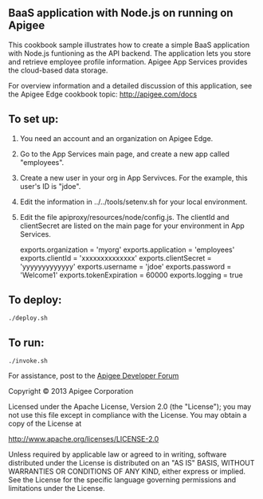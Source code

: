 ## BaaS application with Node.js on running on Apigee


This cookbook sample illustrates how to create a simple BaaS application with Node.js 
funtioning as the API backend. The application lets you store and retrieve employee
profile information. Apigee App Services provides the cloud-based data storage. 

For overview information and a detailed discussion of this application, see
the Apigee Edge cookbook topic: http://apigee.com/docs


## To set up:

1. You need an account and an organization on Apigee Edge. 
2. Go to the App Services main page, and create a new app called "employees".
3. Create a new user in your org in App Servivces. For the example, this user's ID is "jdoe". 
4. Edit the information in ../../tools/setenv.sh for your local environment. 
5. Edit the file apiproxy/resources/node/config.js. The clientId and clientSecret are 
   listed on the main page for your environment in App Services. 

   exports.organization = 'myorg'
   exports.application = 'employees'
   exports.clientId = 'xxxxxxxxxxxxxx'
   exports.clientSecret = 'yyyyyyyyyyyyy'
   exports.username = 'jdoe'
   exports.password = 'Welcome1'
   exports.tokenExpiration = 60000
   exports.logging = true 

 
## To deploy:

    ./deploy.sh

## To run:

    ./invoke.sh


For assistance, post to the [Apigee Developer Forum](http://support.apigee.com)

Copyright © 2013 Apigee Corporation

Licensed under the Apache License, Version 2.0 (the "License"); you may not use
this file except in compliance with the License. You may obtain a copy
of the License at

http://www.apache.org/licenses/LICENSE-2.0

Unless required by applicable law or agreed to in writing, software
distributed under the License is distributed on an "AS IS" BASIS,
WITHOUT WARRANTIES OR CONDITIONS OF ANY KIND, either express or implied.
See the License for the specific language governing permissions and
limitations under the License.

